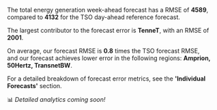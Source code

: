  
The total energy generation week-ahead forecast has a RMSE of **4589**, compared to **4132** for the TSO day-ahead reference forecast.  
        
The largest contributor to the forecast error is **TenneT**, with an RMSE of **2001**.  

On average, our forecast RMSE is **0.8** times the TSO forecast RMSE,   
and our forecast achieves lower error in the following regions:  **Amprion, 50Hertz, TransnetBW**.  
        
For a detailed breakdown of forecast error metrics, see the **'Individual Forecasts'** section.

📊 *Detailed analytics coming soon!*
        